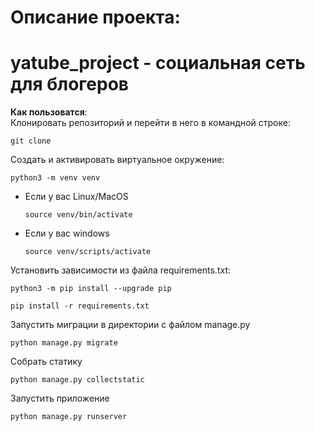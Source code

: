 # Описание проекта:  
# yatube_project - социальная сеть для блогеров



**Как пользоватся**:  
Клонировать репозиторий и перейти в него в командной строке:

```
git clone 
```

Cоздать и активировать виртуальное окружение:

```
python3 -m venv venv
```

* Если у вас Linux/MacOS

    ```
    source venv/bin/activate
    ```

* Если у вас windows

    ```
    source venv/scripts/activate
    ```

Установить зависимости из файла requirements.txt:

```
python3 -m pip install --upgrade pip
```

```
pip install -r requirements.txt
```

Запустить миграции в директории с файлом manage.py
```
python manage.py migrate
```

Собрать статику
```
python manage.py collectstatic
```
Запустить приложение
```
python manage.py runserver
```


